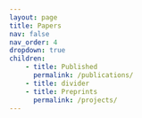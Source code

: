```yaml
---
layout: page
title: Papers
nav: false
nav_order: 4
dropdown: true
children: 
    - title: Published
      permalink: /publications/
    - title: divider
    - title: Preprints
      permalink: /projects/
---
```

